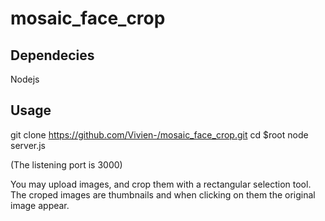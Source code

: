 # mosaic_face_crop

## Dependecies

Nodejs

## Usage

git clone https://github.com/Vivien-/mosaic_face_crop.git
cd $root
node server.js

(The listening port is 3000)

You may upload images, and crop them with a rectangular selection tool.
The croped images are thumbnails and when clicking on them the original image appear.
